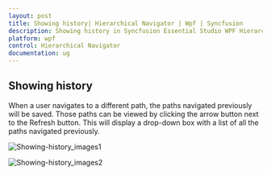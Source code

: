 ```yaml
---
layout: post
title: Showing history| Hierarchical Navigator | Wpf | Syncfusion
description: Showing history in Syncfusion Essential Studio WPF Hierarchy Navigator control, its elements and more.
platform: wpf
control: Hierarchical Navigator
documentation: ug
---
```


## Showing history 

When a user navigates to a different path, the paths navigated previously will be saved. Those paths can be viewed by clicking the arrow button next to the Refresh button. This will display a drop-down box with a list of all the paths navigated previously.

![Showing-history_images1](Showing-history_images/Showing-history_img1.png)


![Showing-history_images2](Showing-history_images/Showing-history_img2.png)



